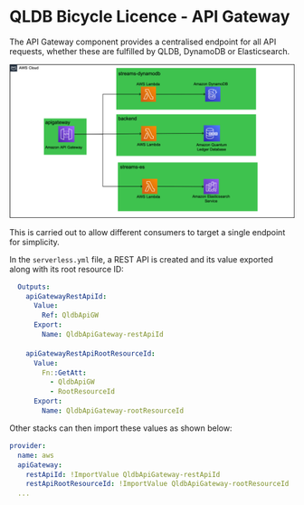 # QLDB Bicycle Licence - API Gateway

The API Gateway component provides a centralised endpoint for all API requests, whether these are fulfilled by QLDB, DynamoDB or Elasticsearch.

![API Gateway Overview](../images/apigateway-overview.png)

This is carried out to allow different consumers to target a single endpoint for simplicity. 

In the `serverless.yml` file, a REST API is created and its value exported along with its root resource ID:

```yaml
  Outputs:
    apiGatewayRestApiId:
      Value:
        Ref: QldbApiGW
      Export:
        Name: QldbApiGateway-restApiId

    apiGatewayRestApiRootResourceId:
      Value:
        Fn::GetAtt:
          - QldbApiGW
          - RootResourceId
      Export:
        Name: QldbApiGateway-rootResourceId
```

Other stacks can then import these values as shown below:

```yaml
provider:
  name: aws
  apiGateway:
    restApiId: !ImportValue QldbApiGateway-restApiId
    restApiRootResourceId: !ImportValue QldbApiGateway-rootResourceId
  ...
```
